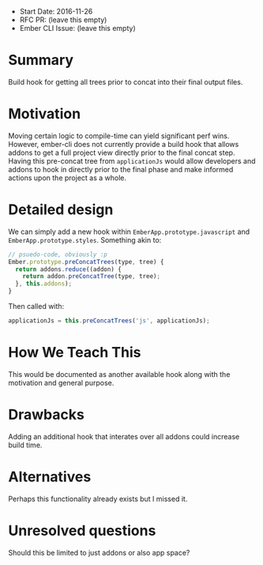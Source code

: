- Start Date: 2016-11-26
- RFC PR: (leave this empty)
- Ember CLI Issue: (leave this empty)

# Summary

Build hook for getting all trees prior to concat into their final output
files.

# Motivation

Moving certain logic to compile-time can yield significant perf wins.
However, ember-cli does not currently provide a build hook that allows
addons to get a full project view directly prior to the final concat
step. Having this pre-concat tree from `applicationJs` would allow
developers and addons to hook in directly prior to the final phase and
make informed actions upon the project as a whole.

# Detailed design

We can simply add a new hook within `EmberApp.prototype.javascript` and
`EmberApp.prototype.styles`. Something akin to:

```js
// psuedo-code, obviously :p
Ember.prototype.preConcatTrees(type, tree) {
  return addons.reduce((addon) {
    return addon.preConcatTree(type, tree);
  }, this.addons);
}
```

Then called with:

```js
applicationJs = this.preConcatTrees('js', applicationJs);
```

# How We Teach This

This would be documented as another available hook along with the
motivation and general purpose.

# Drawbacks

Adding an additional hook that interates over all addons could increase
build time.

# Alternatives

Perhaps this functionality already exists but I missed it.

# Unresolved questions

Should this be limited to just addons or also app space?

